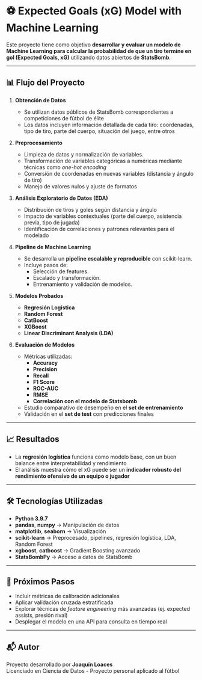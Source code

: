 # ⚽ Expected Goals (xG) Model with Machine Learning

Este proyecto tiene como objetivo **desarrollar y evaluar un modelo de Machine Learning para calcular la probabilidad de que un tiro termine en gol (Expected Goals, xG)** utilizando datos abiertos de **StatsBomb**.

---

## 📊 Flujo del Proyecto

1. **Obtención de Datos**
   - Se utilizan datos públicos de StatsBomb correspondientes a competiciones de fútbol de élite
   - Los datos incluyen información detallada de cada tiro: coordenadas, tipo de tiro, parte del cuerpo, situación del juego, entre otros

2. **Preprocesamiento**
   - Limpieza de datos y normalización de variables.
   - Transformación de variables categóricas a numéricas mediante técnicas como *one-hot encoding*
   - Conversión de coordenadas en nuevas variables (distancia y ángulo de tiro)
   - Manejo de valores nulos y ajuste de formatos

3. **Análisis Exploratorio de Datos (EDA)**
   - Distribución de tiros y goles según distancia y ángulo
   - Impacto de variables contextuales (parte del cuerpo, asistencia previa, tipo de jugada)
   - Identificación de correlaciones y patrones relevantes para el modelado

4. **Pipeline de Machine Learning**
   - Se desarrolla un **pipeline escalable y reproducible** con scikit-learn.
   - Incluye pasos de:
     - Selección de features.
     - Escalado y transformación.
     - Entrenamiento y validación de modelos.

5. **Modelos Probados**
   - **Regresión Logística**
   - **Random Forest**
   - **CatBoost**
   - **XGBoost**
   - **Linear Discriminant Analysis (LDA)**

6. **Evaluación de Modelos**
   - Métricas utilizadas:
     - **Accuracy**
     - **Precision**
     - **Recall**
     - **F1 Score**
     - **ROC-AUC**
     - **RMSE**
     - **Correlación con el modelo de Statsbomb**
   - Estudio comparativo de desempeño en el **set de entrenamiento**
   - Validación en el **set de test** con predicciones finales

---

## 📈 Resultados

- La **regresión logística** funciona como modelo base, con un buen balance entre interpretabilidad y rendimiento
- El análisis muestra cómo el xG puede ser un **indicador robusto del rendimiento ofensivo de un equipo o jugador**

---

## 🛠️ Tecnologías Utilizadas

- **Python 3.9.7**
- **pandas**, **numpy** → Manipulación de datos
- **matplotlib**, **seaborn** → Visualización
- **scikit-learn** → Preprocesado, pipelines, regresión logística, LDA, Random Forest
- **xgboost**, **catboost** → Gradient Boosting avanzado
- **StatsBombPy** → Acceso a datos de StatsBomb

---

## 🚀 Próximos Pasos

- Incluir métricas de calibración adicionales
- Aplicar validación cruzada estratificada
- Explorar técnicas de *feature engineering* más avanzadas (ej. expected assists, presión rival)
- Desplegar el modelo en una API para consulta en tiempo real

---

## 📬 Autor

Proyecto desarrollado por **Joaquín Loaces**  
Licenciado en Ciencia de Datos - Proyecto personal aplicado al fútbol  
